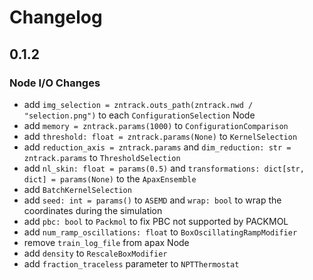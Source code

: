 # Changelog

## 0.1.2

### Node I/O Changes

- add `img_selection = zntrack.outs_path(zntrack.nwd / "selection.png")` to each
  `ConfigurationSelection` Node
- add `memory = zntrack.params(1000)` to `ConfigurationComparison`
- add `threshold: float = zntrack.params(None)` to `KernelSelection`
- add `reduction_axis = zntrack.params` and
  `dim_reduction: str = zntrack.params` to `ThresholdSelection`
- add `nl_skin: float = params(0.5)` and
  `transformations: dict[str, dict] = params(None)` to the `ApaxEnsemble`
- add `BatchKernelSelection`
- add `seed: int = params()` to `ASEMD` and `wrap: bool` to wrap the coordinates
  during the simulation
- add `pbc: bool` to `Packmol` to fix PBC not supported by PACKMOL
- add `num_ramp_oscillations: float` to `BoxOscillatingRampModifier`
- remove `train_log_file` from apax Node
- add `density` to `RescaleBoxModifier`
- add `fraction_traceless` parameter to `NPTThermostat`
